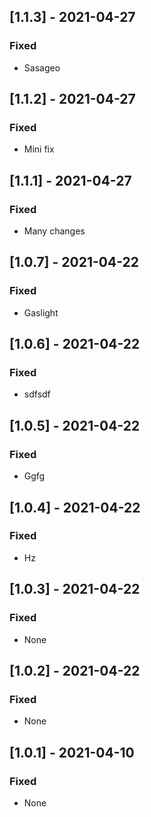 ## [1.1.3] - 2021-04-27

### Fixed
-    Sasageo

## [1.1.2] - 2021-04-27

### Fixed
-    Mini fix

## [1.1.1] - 2021-04-27

### Fixed
-    Many changes

## [1.0.7] - 2021-04-22

### Fixed
-    Gaslight

## [1.0.6] - 2021-04-22

### Fixed
-    sdfsdf

## [1.0.5] - 2021-04-22

### Fixed
-    Ggfg

## [1.0.4] - 2021-04-22

### Fixed
-    Hz

## [1.0.3] - 2021-04-22

### Fixed
-    None

## [1.0.2] - 2021-04-22

### Fixed
-    None

## [1.0.1] - 2021-04-10

### Fixed
-    None


